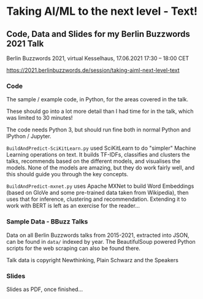 # Taking AI/ML to the next level - Text!
## Code, Data and Slides for my Berlin Buzzwords 2021 Talk

Berlin Buzzwords 2021, virtual Kesselhaus, 17.06.2021 17:30 – 18:00 CET

https://2021.berlinbuzzwords.de/session/taking-aiml-next-level-text

### Code
The sample / example code, in Python, for the areas covered in the talk. 

These should go into a lot more detail than I had time for in the talk, 
which was limited to 30 minutes! 

The code needs Python 3, but should run fine both in normal Python
and IPython / Jupyter.

`BuildAndPredict-SciKitLearn.py` used SciKitLearn to do "simpler"
Machine Learning operations on text. It builds TF-IDFs, classifies and
clusters the talks, recommends based on the different models, and
visualises the models. None of the models are amazing, but they do
work fairly well, and this should guide you through the key concepts.

`BuildAndPredict-mxnet.py` uses Apache MXNet to build Word Embeddings
(based on GloVe and some pre-trained data taken from Wikipedia), then
uses that for inference, clustering and recommendation. Extending it
to work with BERT is left as an exercise for the reader...

### Sample Data - BBuzz Talks
Data on all Berlin Buzzwords talks from 2015-2021, extracted into JSON, can
be found in `data/` indexed by year. The BeautifulSoup powered Python
scripts for the web scraping can also be found there.

Talk data is copyright Newthinking, Plain Schwarz and the Speakers

### Slides
Slides as PDF, once finished...
